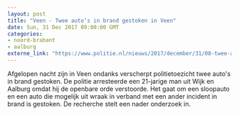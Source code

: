 ```yaml
---
layout: post
title: "Veen - Twee auto’s in brand gestoken in Veen"
date: Sun, 31 Dec 2017 09:00:00 GMT
categories: 
- noord-brabant 
- aalburg 
externe_link: "https://www.politie.nl/nieuws/2017/december/31/08-twee-auto%E2%80%99s-in-brand-gestoken-in-veen.html"
---
```


Afgelopen nacht zijn in Veen ondanks verscherpt politietoezicht twee auto's  in brand gestoken.  De politie arresteerde een 21-jarige man uit Wijk en Aalburg omdat hij de openbare orde verstoorde. Het gaat om een sloopauto en een auto die mogelijk uit wraak in verband met een ander incident in brand is gestoken. De recherche stelt een nader onderzoek in.
